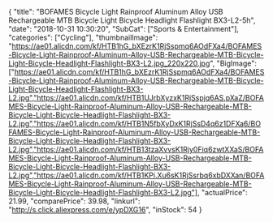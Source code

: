{
	"title": "BOFAMES Bicycle Light Rainproof Aluminum Alloy USB Rechargeable MTB Bicycle Light Bicycle Headlight Flashlight BX3-L2-5h",
	"date": "2018-10-31 10:30:20",
	"SubCat": ["Sports & Entertainment"],
	"categories": ["Cycling"],
	"thumbnailImage": "https://ae01.alicdn.com/kf/HTB1hG_bXEzrK1RjSspmq6AOdFXa4/BOFAMES-Bicycle-Light-Rainproof-Aluminum-Alloy-USB-Rechargeable-MTB-Bicycle-Light-Bicycle-Headlight-Flashlight-BX3-L2.jpg_220x220.jpg",
	"BigImage": ["https://ae01.alicdn.com/kf/HTB1hG_bXEzrK1RjSspmq6AOdFXa4/BOFAMES-Bicycle-Light-Rainproof-Aluminum-Alloy-USB-Rechargeable-MTB-Bicycle-Light-Bicycle-Headlight-Flashlight-BX3-L2.jpg","https://ae01.alicdn.com/kf/HTB1UJrbXyzxK1RjSspjq6AS.pXaZ/BOFAMES-Bicycle-Light-Rainproof-Aluminum-Alloy-USB-Rechargeable-MTB-Bicycle-Light-Bicycle-Headlight-Flashlight-BX3-L2.jpg","https://ae01.alicdn.com/kf/HTB1N5fbXyDxK1RjSsD4q6z1DFXa6/BOFAMES-Bicycle-Light-Rainproof-Aluminum-Alloy-USB-Rechargeable-MTB-Bicycle-Light-Bicycle-Headlight-Flashlight-BX3-L2.jpg","https://ae01.alicdn.com/kf/HTB13tzaXvvsK1Rjy0Fiq6zwtXXaS/BOFAMES-Bicycle-Light-Rainproof-Aluminum-Alloy-USB-Rechargeable-MTB-Bicycle-Light-Bicycle-Headlight-Flashlight-BX3-L2.jpg","https://ae01.alicdn.com/kf/HTB1KPi.Xu6sK1RjSsrbq6xbDXXan/BOFAMES-Bicycle-Light-Rainproof-Aluminum-Alloy-USB-Rechargeable-MTB-Bicycle-Light-Bicycle-Headlight-Flashlight-BX3-L2.jpg"],
	"actualPrice": 21.99,
	"comparePrice": 39.98,
	"linkurl": "http://s.click.aliexpress.com/e/ypDXG16",
	"inStock": 54
}
